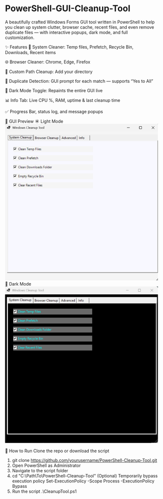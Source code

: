 # PowerShell-GUI-Cleanup-Tool
A beautifully crafted Windows Forms GUI tool written in PowerShell to help you clean up system clutter, browser cache, recent files, and even remove duplicate files — with interactive popups, dark mode, and full customization.

✨ Features
🧹 System Cleaner: Temp files, Prefetch, Recycle Bin, Downloads, Recent items

🌐 Browser Cleaner: Chrome, Edge, Firefox 

📁 Custom Path Cleanup: Add your directory

🔄 Duplicate Detection: GUI prompt for each match — supports “Yes to All”

🌙 Dark Mode Toggle: Repaints the entire GUI live

📊 Info Tab: Live CPU %, RAM, uptime & last cleanup time

✅ Progress Bar, status log, and message popups

📸 GUI Preview
☀️ Light Mode
![Light Mode](light%20Mode.png)
🌙 Dark Mode
![Dark Mode](Dark%20Mode.png)

🚀 How to Run
Clone the repo or download the script
1. git clone https://github.com/yourusername/PowerShell-Cleanup-Tool.git
2. Open PowerShell as Administrator
3. Navigate to the script folder
4. cd "C:\Path\To\PowerShell-Cleanup-Tool"
(Optional) Temporarily bypass execution policy
Set-ExecutionPolicy -Scope Process -ExecutionPolicy Bypass
5. Run the script
.\CleanupTool.ps1

